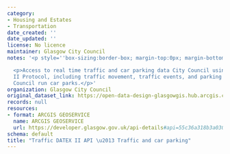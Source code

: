 ```yaml
---
category:
- Housing and Estates
- Transportation
date_created: ''
date_updated: ''
license: No licence
maintainer: Glasgow City Council
notes: '<p style=''box-sizing:border-box; margin-top:0px; margin-bottom:1rem;''></p>

  <p>Access to real time traffic and car parking data City Council using the DATEX
  II Protocol, including traffic movement, traffic events, and parking volumes at
  Council run car parks.</p>'
organization: Glasgow City Council
original_dataset_link: https://open-data-design-glasgowgis.hub.arcgis.com/documents/GlasgowGIS::traffic-datex-ii-api-traffic-and-car-parking
records: null
resources:
- format: ARCGIS GEOSERVICE
  name: ARCGIS GEOSERVICE
  url: https://developer.glasgow.gov.uk/api-details#api=55c36a318b3a0306f0009483&operation=563cea91aab82f1168298575
schema: default
title: "Traffic DATEX II API \u2013 Traffic and car parking"
---
```

